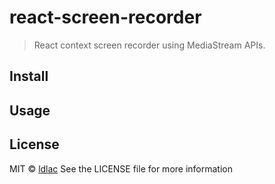 # react-screen-recorder

> React context screen recorder using MediaStream APIs.

## Install

## Usage

## License

MIT © [ldlac](https://github.com/ldlac)
See the LICENSE file for more information
